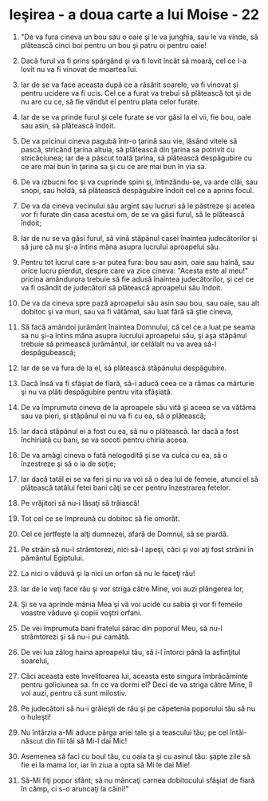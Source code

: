 # Ie&#351;irea - a doua carte a lui Moise - 22

1. "De va fura cineva un bou sau o oaie şi le va junghia, sau le va vinde, să plătească cinci boi pentru un bou şi patru oi pentru oaie! 

2. Dacă furul va fi prins spărgând şi va fi lovit încât să moară, cel ce l-a lovit nu va fi vinovat de moartea lui. 

3. Iar de se va face aceasta după ce a răsărit soarele, va fi vinovat şi pentru ucidere va fi ucis. Cel ce a furat va trebui să plătească tot şi de nu are cu ce, să fie vândut el pentru plata celor furate. 

4. Iar de se va prinde furul şi cele furate se vor găsi la el vii, fie bou, oaie sau asin, să plătească îndoit. 

5. De va pricinui cineva pagubă într-o ţarină sau vie, lăsând vitele să pască, stricând ţarina altuia, să plătească din ţarina sa potrivit cu stricăciunea; iar de a păscut toată ţarina, să plătească despăgubire cu ce are mai bun în ţarina sa şi cu ce are mai bun în via sa. 

6. De va izbucni foc şi va cuprinde spini şi, întinzându-se, va arde clăi, sau snopi, sau holdă, să plătească despăgubire îndoit cel ce a aprins focul. 

7. De va da cineva vecinului său argint sau lucruri să le păstreze şi acelea vor fi furate din casa acestui om, de se va găsi furul, să le plătească îndoit; 

8. Iar de nu se va găsi furul, să vină stăpânul casei înaintea judecătorilor şi să jure că nu şi-a întins mâna asupra lucrului aproapelui său. 

9. Pentru tot lucrul care s-ar putea fura: bou sau asin, oaie sau haină, sau orice lucru pierdut, despre care va zice cineva: "Acesta este al meu!" pricina amândurora trebuie să fie adusă înaintea judecătorilor, şi cel ce va fi osândit de judecători să plătească aproapelui său îndoit. 

10. De va da cineva spre pază aproapelui său asin sau bou, sau oaie, sau alt dobitoc şi va muri, sau va fi vătămat, sau luat fără să ştie cineva, 

11. Să facă amândoi jurământ înaintea Domnului, că cel ce a luat pe seama sa nu şi-a întins mâna asupra lucrului aproapelui său, şi aşa stăpânul trebuie să primească jurământul, iar celălalt nu va avea să-l despăgubească; 

12. Iar de se va fura de la el, să plătească stăpânului despăgubire. 

13. Dacă însă va fi sfâşiat de fiară, să-i aducă ceea ce a rămas ca mărturie şi nu va plăti despăgubire pentru vita sfâşiată. 

14. De va împrumuta cineva de la aproapele său vită şi aceea se va vătăma sau va pieri, şi stăpânul ei nu va fi cu ea, să o plătească; 

15. Iar dacă stăpânul ei a fost cu ea, să nu o plătească. Iar dacă a fost închiriată cu bani, se va socoti pentru chiria aceea. 

16. De va amăgi cineva o fată nelogodită şi se va culca cu ea, să o înzestreze şi să o ia de soţie; 

17. Iar dacă tatăl ei se va feri şi nu va voi să o dea lui de femeie, atunci el să plătească tatălui fetei bani câţi se cer pentru înzestrarea fetelor. 

18. Pe vrăjitori să nu-i lăsaţi să trăiască! 

19. Tot cel ce se împreună cu dobitoc să fie omorât. 

20. Cel ce jertfeşte la alţi dumnezei, afară de Domnul, să se piardă. 

21. Pe străin să nu-l strâmtorezi, nici să-l apeşi, căci şi voi aţi fost străini în pământul Egiptului. 

22. La nici o văduvă şi la nici un orfan să nu le faceţi rău! 

23. Iar de le veţi face rău şi vor striga către Mine, voi auzi plângerea lor, 

24. Şi se va aprinde mânia Mea şi vă voi ucide cu sabia şi vor fi femeile voastre văduve şi copiii voştri orfani. 

25. De vei împrumuta bani fratelui sărac din poporul Meu, să nu-l strâmtorezi şi să nu-i pui camătă. 

26. De vei lua zălog haina aproapelui tău, să i-l întorci până la asfinţitul soarelui, 

27. Căci aceasta este învelitoarea lui, aceasta este singura îmbrăcăminte pentru goliciunea sa. fn ce va dormi el? Deci de va striga către Mine, îl voi auzi, pentru că sunt milostiv. 

28. Pe judecători să nu-i grăieşti de rău şi pe căpetenia poporului tău să nu o huleşti! 

29. Nu întârzia a-Mi aduce pârga ariei tale şi a teascului tău; pe cel întâi-născut din fiii tăi să Mi-l dai Mic! 

30. Asemenea să faci cu boul tău, cu oaia ta şi cu asinul tău: şapte zile să fie ei la mama lor, iar în ziua a opta să Mi le dai Mie! 

31. Să-Mi fiţi popor sfânt; să nu mâncaţi carnea dobitocului sfâşiat de fiară în câmp, ci s-o aruncaţi la câini!" 


